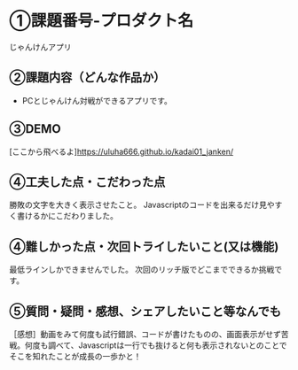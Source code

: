 # ①課題番号-プロダクト名
じゃんけんアプリ

## ②課題内容（どんな作品か）
- PCとじゃんけん対戦ができるアプリです。

## ③DEMO
[ここから飛べるよ]https://uluha666.github.io/kadai01_janken/

## ④工夫した点・こだわった点
勝敗の文字を大きく表示させたこと。
Javascriptのコードを出来るだけ見やすく書けるかにこだわりました。

## ④難しかった点・次回トライしたいこと(又は機能)
最低ラインしかできませんでした。
次回のリッチ版でどこまでできるか挑戦です。

## ⑤質問・疑問・感想、シェアしたいこと等なんでも
［感想］動画をみて何度も試行錯誤、コードが書けたものの、画面表示がせず苦戦。何度も調べて、Javascriptは一行でも抜けると何も表示されないとのことでそこを知れたことが成長の一歩かと！
